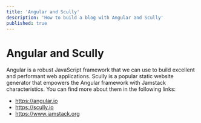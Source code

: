 ```yaml
---
title: 'Angular and Scully'
description: 'How to build a blog with Angular and Scully'
published: true
---
```


# Angular and Scully
Angular is a robust JavaScript framework that we can use to build excellent and performant web applications. Scully is a popular static website generator that empowers the Angular framework with Jamstack characteristics. You can find more about them in the following links:
- https://angular.io
- https://scully.io
- https://www.jamstack.org
